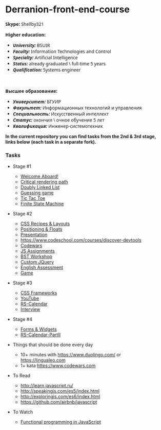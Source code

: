 # Derranion-front-end-course

<section style="font-family: Segoe UI"> 

**Skype:** Shellby321

**Higher education:**

*   **_University:_** BSUIR
*   **_Faculty:_** Information Technologies and Control
*   **_Specialty:_** Artificial Intelligence
*   **_Status:_** already graduated \ full-time 5 years
*   **_Qualification:_** Systems engineer

</section>

<section style="font-family: Segoe UI"><br>

**Высшее образование:**

*   **_Университет:_** БГУИР
*   **_Факультет:_** Информационных технологий и управления
*   **_Специальность:_** Искусственный интеллект
*   **_Статус:_** окончил \ очное обучение 5 лет
*   **_Квалификация:_** Инженер-системотехник

</section>


**In the current repository you can find tasks from the 2nd & 3rd stage, links below (each task in a separate fork).**

### Tasks

- Stage #1
  * [Welcome Aboard!](https://github.com/rolling-scopes-school/tasks/blob/2017-Q1/tasks/welcome-aboard.md)
  * [Critical rendering path](https://github.com/rolling-scopes-school/tasks/blob/master/tasks/critical-rendering-path.md)
  * [Doubly Linked List](https://github.com/rolling-scopes-school/tasks/blob/2017-Q1/tasks/doubly-linked-list.md)
  * [Guessing game](https://github.com/rolling-scopes-school/guessing-game)
  * [Tic Tac Toe](https://github.com/rolling-scopes-school/tic-tac-toe)
  * [Finite State Machine](https://github.com/rolling-scopes-school/finite-state-machine)
- Stage #2
  * [CSS Recipes & Layouts](https://github.com/rolling-scopes-school/tasks/blob/2016-Q4/tasks/layout_workshop.md)
  * [Positioning & Floats](https://github.com/rolling-scopes-school/tasks/blob/2017-Q1/tasks/positionin_and_floats.md)
  * [Presentation](https://github.com/rolling-scopes-school/tasks/blob/2016-Q4/tasks/presentation.md)
  * https://www.codeschool.com/courses/discover-devtools
  * [Codewars](https://github.com/rolling-scopes-school/tasks/blob/2016-Q4/tasks/codewars.md)
  * [JS Assignments](https://github.com/rolling-scopes-school/tasks/blob/2016-Q4/tasks/js-assignments.md)
  * [BST Workshop](https://github.com/rolling-scopes-school/tasks/blob/2017-Q1/tasks/bst-workshop.md)
  * [Custom JQuery](https://github.com/rolling-scopes-school/tasks/blob/2017-Q1/tasks/custom-jquery.md)
  * [English Assessment](https://docs.google.com/spreadsheets/d/1y8PkApT0yk1H9OkkIEZIWE4WavUsuNU2MVClP2EvmjA/edit#gid=0)
  * [Game](https://github.com/rolling-scopes-school/tasks/blob/2017-Q1/tasks/game.md)
- Stage #3
  * [CSS Frameworks](https://github.com/rolling-scopes-school/tasks/blob/2017-Q1/tasks/css-frameworks2.md)
  * [YouTube](https://github.com/rolling-scopes-school/tasks/blob/2016-Q4/tasks/youtube.md)
  * [RS-Calendar](https://github.com/rolling-scopes-school/tasks/blob/2017-Q1/tasks/rs-calendar.md)
  * [Interview](https://github.com/rolling-scopes-school/tasks/blob/2017-Q1/tasks/interview.md)
- Stage #4
  * [Forms & Widgets](https://github.com/rolling-scopes-school/tasks/blob/2017-Q1/tasks/forms_and_widgets.md)
  * [RS-Calendar-PartII](https://github.com/rolling-scopes-school/tasks/blob/2017-Q1/tasks/rs-calendar-fullstack.md)
  
- Things that should be done every day
  * 10+ minutes with https://www.duolingo.com/ or https://lingualeo.com
  * 1+ kata https://www.codewars.com 

- To Read
  * http://learn.javascript.ru/
  * http://speakingjs.com/es5/index.html
  * http://exploringjs.com/es6/index.html
  * https://github.com/airbnb/javascript
  
- To Watch
  * [Functional programming in JavaScript](https://www.youtube.com/playlist?list=PL0zVEGEvSaeEd9hlmCXrk5yUyqUag-n84)
